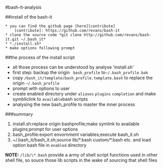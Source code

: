 #bash-it-analysis

##install of the bash-it

```
* you can find the github page [here][contribute]
	[contribute]: https://github.com/revans/bash-it
* clone the source code *git clone http://github.com/revans/bash-it.git ~/.bash_it*
* *./install.sh*
* make options following prompt
```

##the process of the install script

* all those process can be understood by analyse 'install.sh'
* first step: backup the origin ` bash_profile` to`~/.bash_profile.bak`
* copy `/bash_it/template/bash_profile.template.bash` to replace the origin `~/.bash_profile`
* prompt with options to user
* create enabled directory under `aliases` `plugins` `completion` and make symbliclink to `available`bash scripts
* analysing the new bash_profile to master the inner process

###summary
1. install.sh:replace origin bashprofile;make symlink to available plugins;prompt for user options
2. bash\_profile:export envornment variables;execute bash\_it.sh
3. ~/.bash\_it/bash\_it.sh;source lib/\*.bash custom/\*.bash etc. and load option bash file in `enabled` directory

**NOTE:** `/lib/\*.bash` provide a army of shell script functions used in other shell file, so souce those lib scripts in the wake of sourcing that shell files


